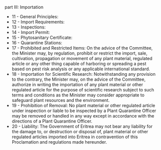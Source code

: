 part III: Importation

<ul>
			<li>11 - General Principles: <ul>
			</ul></li>			<li>12 - Import Requirements: <ul>
			</ul></li>			<li>13 - Inspections: <ul>
			</ul></li>			<li>14 - Import Permit: <ul>
			</ul></li>			<li>15 - Phytosanitary Certificate: <ul>
			</ul></li>			<li>16 - Quarantine Stations: <ul>
			</ul></li>			<li>17 - Prohibited and Restricted Items: On the advice of the Committee, the Minister may, by regulation, prohibit or restrict the import, sale, cultivation, propagation or movement of any plant material, regulated article or any other thing capable of harboring or spreading a pest based on pest risk analysis or any applicable international standard.<ul>
			</ul></li>			<li>18 - Importation for Scientific Research: Notwithstanding any provision to the contrary, the Minister may, on the advice of the Committee, authorize in writing the importation of any plant material or other regulated article for the purpose of scientific research subject to such terms and conditions as the Minister may consider appropriate to safeguard plant resources and the environment.<ul>
			</ul></li>			<li>19 - Prohibition of Removal: No plant material or other regulated article under inspection or liable to be inspected by a Plant Quarantine Officer may be removed or handled in any way except in accordance with the directions of a Plant Quarantine Officer.<ul>
			</ul></li>			<li>20 - Liability: The Government of Eritrea may not bear any liability for the damage to, or destruction or disposal of, plant material or other regulated articles imported into Eritrea in contravention of this Proclamation and regulations made hereunder.<ul>
			</ul></li></ul>